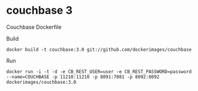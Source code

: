 couchbase 3
=========

Couchbase Dockerfile

Build

    docker build -t couchbase:3.0 git://github.com/dockerimages/couchbase 

Run

    docker run -i -t -d -e CB_REST_USER=user -e CB_REST_PASSWORD=password --name=COUCHBASE -p 11210:11210 -p 8091:7081 -p 8092:8092 dockerimages/couchbase:3.0
